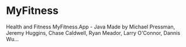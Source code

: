 # MyFitness
Health and Fitness MyFitness.App - Java
Made by Michael Pressman, Jeremy Huggins, Chase Caldwell, Ryan Meador, Larry O'Connor, Dannis Wu...
